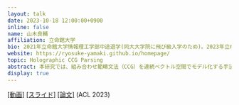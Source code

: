 ```yaml
---
layout: talk
date: 2023-10-18 12:00:00+0900
inline: false
name: 山木良輔
affiliation: 立命館大学
bio: 2021年立命館大学情報理工学部中途退学(同大大学院に飛び級入学のため)。2023年立命館大学大学院情報理工学研究科博士前期課程修了。修士(工学)。現在、立命館大学大学院情報理工学研究科博士後期課程に在学中。立命館先進研究アカデミー学生フェロー。
website: https://ryosuke-yamaki.github.io/homepage/ 
topic: Holographic CCG Parsing
abstract: 本研究では、組み合わせ範疇文法（CCG）を連続ベクトル空間でモデル化する手法であるHolographic CCG（Hol-CCG）を提案します。本手法では、単語や句の分散表現を再帰的に合成することによって、これらの階層関係と依存関係を明示的に捉えることを狙います。Hol-CCGは高い構文解析性能を達成しており、また、合成される句の分散表現はSpan-based Parsingにも適用可能です。トークでは本研究の紹介に加えて、未解決の課題や実世界情報との統合など、今後の展開についても触れます。
display: true
---
```

[[動画]](https://youtu.be/4bsrcAEnyPo) [[スライド]](https://drive.google.com/file/d/1iMKDKrNg-PLgBNVKVonYZ1q-VeNjpO5Z/view) [[論文]](https://aclanthology.org/2023.acl-long.15/) (ACL 2023)

